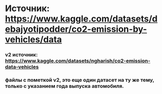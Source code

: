 # Источник: https://www.kaggle.com/datasets/debajyotipodder/co2-emission-by-vehicles/data

### v2 источник: https://www.kaggle.com/datasets/ngharish/co2-emission-data-vehicles
### файлы с пометкой v2, это еще один датасет на ту же тему, только с указанием года выпуска автомобиля. 

